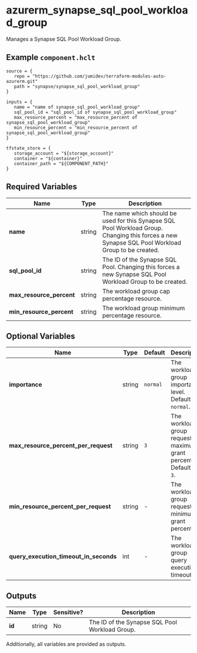 # azurerm_synapse_sql_pool_workload_group

Manages a Synapse SQL Pool Workload Group.

## Example `component.hclt`

```hcl
source = {
   repo = "https://github.com/jumidev/terraform-modules-auto-azurerm.git" 
   path = "synapse/synapse_sql_pool_workload_group" 
}

inputs = {
   name = "name of synapse_sql_pool_workload_group" 
   sql_pool_id = "sql_pool_id of synapse_sql_pool_workload_group" 
   max_resource_percent = "max_resource_percent of synapse_sql_pool_workload_group" 
   min_resource_percent = "min_resource_percent of synapse_sql_pool_workload_group" 
}

tfstate_store = {
   storage_account = "${storage_account}" 
   container = "${container}" 
   container_path = "${COMPONENT_PATH}" 
}

```

## Required Variables

| Name | Type |  Description |
| ---- | --------- |  ----------- |
| **name** | string |  The name which should be used for this Synapse SQL Pool Workload Group. Changing this forces a new Synapse SQL Pool Workload Group to be created. | 
| **sql_pool_id** | string |  The ID of the Synapse SQL Pool. Changing this forces a new Synapse SQL Pool Workload Group to be created. | 
| **max_resource_percent** | string |  The workload group cap percentage resource. | 
| **min_resource_percent** | string |  The workload group minimum percentage resource. | 

## Optional Variables

| Name | Type |  Default  |  Description |
| ---- | --------- |  ----------- | ----------- |
| **importance** | string |  `normal`  |  The workload group importance level. Defaults to `normal`. | 
| **max_resource_percent_per_request** | string |  `3`  |  The workload group request maximum grant percentage. Defaults to `3`. | 
| **min_resource_percent_per_request** | string |  -  |  The workload group request minimum grant percentage. | 
| **query_execution_timeout_in_seconds** | int |  -  |  The workload group query execution timeout. | 



## Outputs

| Name | Type | Sensitive? | Description |
| ---- | ---- | --------- | --------- |
| **id** | string | No  | The ID of the Synapse SQL Pool Workload Group. | 

Additionally, all variables are provided as outputs.
